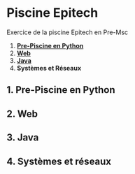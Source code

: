 # Piscine Epitech
Exercice de la piscine Epitech en Pre-Msc

1. [**Pre-Piscine en Python**](/Python)
2. [**Web**](/Web)
3. [**Java**](/Java)
4. **Systèmes et Réseaux**

## 1. Pre-Piscine en Python
## 2. Web
## 3. Java
## 4. Systèmes et réseaux

